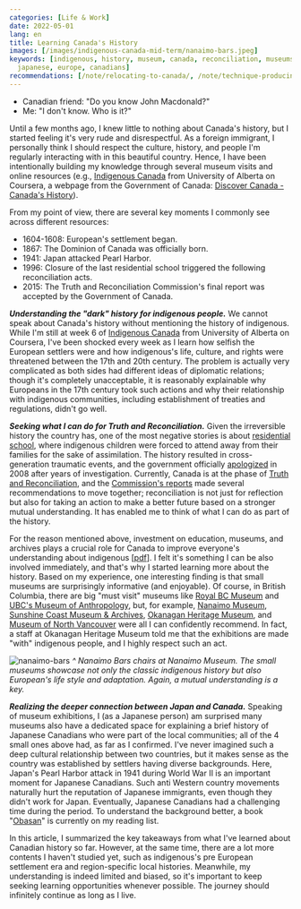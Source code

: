 ```yaml
---
categories: [Life & Work]
date: 2022-05-01
lang: en
title: Learning Canada's History
images: [/images/indigenous-canada-mid-term/nanaimo-bars.jpeg]
keywords: [indigenous, history, museum, canada, reconciliation, museums, nanaimo,
  japanese, europe, canadians]
recommendations: [/note/relocating-to-canada/, /note/technique-producing-ideas/, /note/annual-review-2021/]
---
```


- Canadian friend: "Do you know John Macdonald?"
- Me: "I don't know. Who is it?"

Until a few months ago, I knew little to nothing about Canada's history, but I started feeling it's very rude and disrespectful. As a foreign immigrant, I personally think I should respect the culture, history, and people I'm regularly interacting with in this beautiful country. Hence, I have been intentionally building my knowledge through several museum visits and online resources (e.g., [Indigenous Canada](https://www.coursera.org/learn/indigenous-canada/) from University of Alberta on Coursera, a webpage from the Government of Canada: [Discover Canada - Canada's History](https://www.canada.ca/en/immigration-refugees-citizenship/corporate/publications-manuals/discover-canada/read-online/canadas-history.html)).

From my point of view, there are several key moments I commonly see across different resources:

- 1604-1608: European's settlement began.
- 1867: The Dominion of Canada was officially born.
- 1941: Japan attacked Pearl Harbor.
- 1996: Closure of the last residential school triggered the following reconciliation acts.
- 2015: The Truth and Reconciliation Commission's final report was accepted by the Government of Canada.

***Understanding the "dark" history for indigenous people.*** We cannot speak about Canada's history without mentioning the history of indigenous. While I'm still at week 6 of [Indigenous Canada](https://www.coursera.org/learn/indigenous-canada/) from University of Alberta on Coursera, I've been shocked every week as I learn how selfish the European settlers were and how indigenous's life, culture, and rights were threatened between the 17th and 20th century. The problem is actually very complicated as both sides had different ideas of diplomatic relations; though it's completely unacceptable, it is reasonably explainable why Europeans in the 17th century took such actions and why their relationship with indigenous communities, including establishment of treaties and regulations, didn't go well.

***Seeking what I can do for Truth and Reconciliation.*** Given the irreversible history the country has, one of the most negative stories is about [residential school](https://www.rcaanc-cirnac.gc.ca/eng/1100100015576/1571581687074), where indigenous children were forced to attend away from their families for the sake of assimilation. The history resulted in cross-generation traumatic events, and the government officially [apologized](https://www.rcaanc-cirnac.gc.ca/eng/1100100015644/1571589171655) in 2008 after years of investigation. Currently, Canada is at the phase of [Truth and Reconciliation](https://www.canada.ca/en/canadian-heritage/campaigns/national-day-truth-reconciliation.html), and the [Commission's reports](https://nctr.ca/records/reports/) made several recommendations to move together; reconciliation is not just for reflection but also for taking an action to make a better future based on a stronger mutual understanding. It has enabled me to think of what I can do as part of the history.

For the reason mentioned above, investment on education, museums, and archives plays a crucial role for Canada to improve everyone's understanding about indigenous \[[pdf](https://www2.gov.bc.ca/assets/gov/british-columbians-our-governments/indigenous-people/aboriginal-peoples-documents/calls_to_action_english2.pdf)\]. I felt it's something I can be also involved immediately, and that's why I started learning more about the history. Based on my experience, one interesting finding is that small museums are surprisingly informative (and enjoyable). Of course, in British Columbia, there are big "must visit" museums like [Royal BC Museum](http://royalbcmuseum.bc.ca/) and [UBC's Museum of Anthropology](https://moa.ubc.ca/), but, for example, [Nanaimo Museum](https://nanaimomuseum.ca/), [Sunshine Coast Museum & Archives](https://www.sunshinecoastmuseum.ca/), [Okanagan Heritage Museum](https://www.kelownamuseums.ca/museum/okanagan-heritage-museum/), and [Museum of North Vancouver](https://monova.ca/) were all I can confidently recommend. In fact, a staff at Okanagan Heritage Museum told me that the exhibitions are made "with" indigenous people, and I highly respect such an act.

![nanaimo-bars](/images/indigenous-canada-mid-term/nanaimo-bars.jpeg)
_^ Nanaimo Bars chairs at Nanaimo Museum. The small museums showcase not only the classic indigenous history but also European's life style and adaptation. Again, a mutual understanding is a key._

***Realizing the deeper connection between Japan and Canada.*** Speaking of museum exhibitions, I (as a Japanese person) am surprised many museums also have a dedicated space for explaining a brief history of Japanese Canadians who were part of the local communities; all of the 4 small ones above had, as far as I confirmed. I've never imagined such a deep cultural relationship between two countries, but it makes sense as the country was established by settlers having diverse backgrounds. Here, Japan's Pearl Harbor attack in 1941 during World War II is an important moment for Japanese Canadians. Such anti Western country movements naturally hurt the reputation of Japanese immigrants, even though they didn't work for Japan. Eventually, Japanese Canadians had a challenging time during the period. To understand the background better, a book "[Obasan](https://www.goodreads.com/book/show/9723.Obasan)" is currently on my reading list.

In this article, I summarized the key takeaways from what I've learned about Canadian history so far. However, at the same time, there are a lot more contents I haven't studied yet, such as indigenous's pre European settlement era and region-specific local histories. Meanwhile, my understanding is indeed limited and biased, so it's important to keep seeking learning opportunities whenever possible. The journey should infinitely continue as long as I live.
